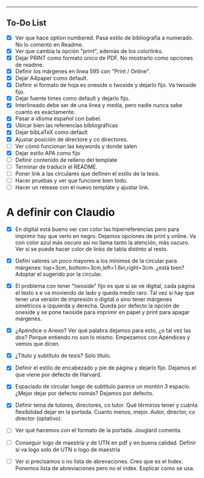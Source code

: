 --------------------------------------------------------------------------------
## To-Do List
- [x] Ver que hace option numbered. Pasa estilo de bibliografía a numerado. No lo comento 
en Readme.
- [x] Ver que cambia la opción "print", además de los colorlinks. 
- [x] Dejar PRINT como formato único de PDF. No mostrarlo como opciones de readme. 
- [x] Definir los márgenes en línea 595 con "Print / Online". 
- [x] Dejar A4paper como default.
- [x] Definir si formato de hoja es oneside o twoside y dejarlo fijo. Va twoside fijo. 
- [x] Dejar fuente times como default y dejarlo fijo.
- [x] Interlineado debe ser de una línea y media, pero nadie nunca sabe cuanto es exactamente. 
- [x] Pasar a idioma español con babel.
- [x] Ubicar bien las referencias bibliográficas
- [x] Dejar bibLaTeX como default
- [x] Ajustar posición de directore y co directores.
- [ ] Ver cómó funcionan las keywords y donde salen
- [x] Dejar estilo APA como fijo
- [ ] Definir contenido de relleno del template
- [ ] Terminar de traducir el README.
- [ ] Poner link a las circulares que definen el estilo de la tesis.
- [ ] Hacer pruebas y ver que funcione bien todo.
- [ ] Hacer un release con el nuevo template y ajustar link.

# A definir con Claudio
- [x] En digital está bueno ver con color las hiperreferencias pero para imprimir hay
 que verlo en negro. Dejamos opciones de print y online. Va con color azul más oscuro así 
 no llama tanto la atención, más oscuro. Ver si se puede hacer color de links de tabla 
 distinto al resto. 
- [x] Definí valores un poco mayores a los mínimos de la circular para márgenes: top=3cm,
bottom=3cm,left=1.6in,right=3cm. ¿está bien? Adoptar el sugerido por la circular. 
- [x] El problema con tener "twoside" fijo es que si se ve digital, cada página el texto s
e va moviendo de lado y queda medio raro. Tal vez si hay que tener una versión de impresión 
o digital o sino tener márgenes simétricos a izquierda y derecha. Queda por defecto la opción 
de oneside y se pone twoside para imprimir en papel y print para apagar márgenes. 
- [x] ¿Apéndice o Anexo? Ver qué palabra dejamos para esto, ¿o tal vez las dos? Porque 
entiendo no son lo mismo. Empezamos con Apéndices y vemos que dicen.
- [x] ¿Título y subtítulo de tesis? Solo título. 
- [x] Definir el estilo de encabezado y pie de página y dejarlo fijo. Dejamos el que viene 
por defecto de Harvard.
- [x] Espaciado de circular luego de subtítulo parece un montón 3 espacio. ¿Mejor dejar por 
defecto nomás? Dejamos por defecto.
- [x] Definir tema de tutores, directores, co tutor. Qué términos tener y cuánta flexibilidad 
dejar en la portada. Cuanto menos, mejor. Autor, director, co director (optativo).   
- [ ] Ver qué hacemos con el formato de la portada. Jouglard comenta.
- [ ] Conseguir logo de maestría y de UTN en pdf y en buena calidad. Definir si va logo solo 
de UTN o logo de maestría
- [ ] Ver si precisamos o no lista de abrevaciones. Creo que es el Index. Ponemos lista de 
abreviaciones pero no el index. Explicar como se usa.



